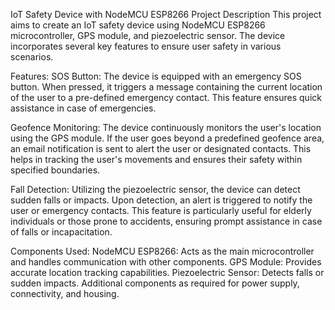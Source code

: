 IoT Safety Device with NodeMCU ESP8266
Project Description
This project aims to create an IoT safety device using NodeMCU ESP8266 microcontroller, GPS module, and piezoelectric sensor. The device incorporates several key features to ensure user safety in various scenarios.

Features:
SOS Button: The device is equipped with an emergency SOS button. When pressed, it triggers a message containing the current location of the user to a pre-defined emergency contact. This feature ensures quick assistance in case of emergencies.

Geofence Monitoring: The device continuously monitors the user's location using the GPS module. If the user goes beyond a predefined geofence area, an email notification is sent to alert the user or designated contacts. This helps in tracking the user's movements and ensures their safety within specified boundaries.

Fall Detection: Utilizing the piezoelectric sensor, the device can detect sudden falls or impacts. Upon detection, an alert is triggered to notify the user or emergency contacts. This feature is particularly useful for elderly individuals or those prone to accidents, ensuring prompt assistance in case of falls or incapacitation.

Components Used:
NodeMCU ESP8266: Acts as the main microcontroller and handles communication with other components.
GPS Module: Provides accurate location tracking capabilities.
Piezoelectric Sensor: Detects falls or sudden impacts.
Additional components as required for power supply, connectivity, and housing.
